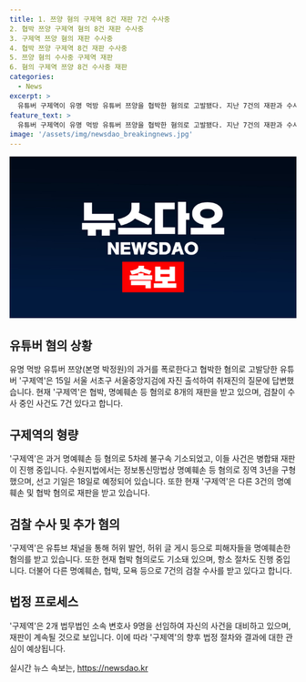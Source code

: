 ```yaml
---
title: 1. 쯔양 혐의 구제역 8건 재판 7건 수사중
2. 협박 쯔양 구제역 혐의 8건 재판 수사중
3. 구제역 쯔양 혐의 재판 수사중
4. 협박 쯔양 구제역 8건 재판 수사중
5. 쯔양 혐의 수사중 구제역 재판
6. 혐의 구제역 쯔양 8건 수사중 재판
categories:
  - News
excerpt: >
  유튜버 구제역이 유명 먹방 유튜버 쯔양을 협박한 혐의로 고발됐다. 지난 7건의 재판과 수사가 진행 중이며, 현재는 8번째 혐의로 고발됐다. 검찰은 구제역이 명예훼손과 협박 등으로 5차례 기소돼 재판 중이라고 밝혔다. 또한, 구제역은 거짓 발언과 글을 유포해 피해자들을 명예훼손했다는 혐의를 받고있으며, 현재 2개 법무법인 소속 변호사 9명을 선임했다. 
feature_text: >
  유튜버 구제역이 유명 먹방 유튜버 쯔양을 협박한 혐의로 고발됐다. 지난 7건의 재판과 수사가 진행 중이며, 현재는 8번째 혐의로 고발됐다. 검찰은 구제역이 명예훼손과 협박 등으로 5차례 기소돼 재판 중이라고 밝혔다. 또한, 구제역은 거짓 발언과 글을 유포해 피해자들을 명예훼손했다는 혐의를 받고있으며, 현재 2개 법무법인 소속 변호사 9명을 선임했다. 
image: '/assets/img/newsdao_breakingnews.jpg'
---
```


<p><img src="/assets/img/newsdao_breakingnews.jpg" alt="cryptoinkorea 속보" /></p>

<h2 data-ke-size="size26">유튜버 혐의 상황</h2>

<p data-ke-size="size16">유명 먹방 유튜버 쯔양(본명 박정원)의 과거를 폭로한다고 협박한 혐의로 고발당한 유튜버 '구제역'은 15일 서울 서초구 서울중앙지검에 자진 출석하여 취재진의 질문에 답변했습니다. 현재 '구제역'은 협박, 명예훼손 등 혐의로 8개의 재판을 받고 있으며, 검찰이 수사 중인 사건도 7건 있다고 합니다.</p>

<h2 data-ke-size="size26">구제역의 형량</h2>

<p data-ke-size="size16">'구제역'은 과거 명예훼손 등 혐의로 5차례 불구속 기소되었고, 이들 사건은 병합돼 재판이 진행 중입니다. 수원지법에서는 정보통신망법상 명예훼손 등 혐의로 징역 3년을 구형했으며, 선고 기일은 18일로 예정되어 있습니다. 또한 현재 '구제역'은 다른 3건의 명예훼손 및 협박 혐의로 재판을 받고 있습니다.</p>

<h2 data-ke-size="size26">검찰 수사 및 추가 혐의</h2>

<p data-ke-size="size16">'구제역'은 유튜브 채널을 통해 허위 발언, 허위 글 게시 등으로 피해자들을 명예훼손한 혐의를 받고 있습니다. 또한 현재 협박 혐의로도 기소돼 있으며, 항소 절차도 진행 중입니다. 더불어 다른 명예훼손, 협박, 모욕 등으로 7건의 검찰 수사를 받고 있다고 합니다.</p>

<h2 data-ke-size="size26">법정 프로세스</h2>

<p data-ke-size="size16">'구제역'은 2개 법무법인 소속 변호사 9명을 선임하여 자신의 사건을 대비하고 있으며, 재판이 계속될 것으로 보입니다. 이에 따라 '구제역'의 향후 법정 절차와 결과에 대한 관심이 예상됩니다.</p>
실시간 뉴스 속보는, <a href="https://newsdao.kr" rel="dofollow">https://newsdao.kr</a>


